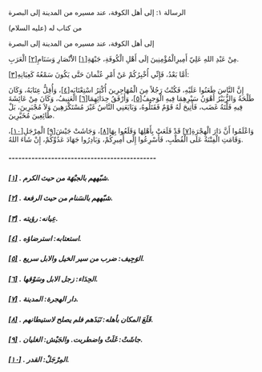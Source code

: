   الرسالة  ١: إلى أهل الكوفة، عند مسيره من المدينة إلى البصرة	

من كتاب له (عليه السلام)

إلى أهل الكوفة، عند مسيره من المدينة إلى البصرة

مِنْ عَبْدِ اللهِ عَلِيّ أَمِيرِالْمُؤْمِنِينَ إلَى أَهْلِ الْكُوفَةِ، جَبْهَةِ[[١\]](https://arabic.balaghah.net/node/665#_ftn1) الاَْنْصَارِ وَسَنَامِ[[٢\]](https://arabic.balaghah.net/node/665#_ftn2) الْعَرَبِ.

أَمَّا بَعْدُ، فَإِنِّي أُخْبِرُكُمْ عَنْ أَمْرِ عُثْمانَ حَتَّى يَكُونَ سَمْعُهُ كَعِيَانِهِ[[٣\]](https://arabic.balaghah.net/node/665#_ftn3):

إِنَّ النَّاسَ طَعَنُوا عَلَيْهِ، فَكُنْتُ رَجُلاً مِنَ الْمُهَاجِرِينَ أُكْثِرُ اسْتِعْتَابَه[[٤\]](https://arabic.balaghah.net/node/665#_ftn4)، وَأُقِلُّ عِتَابَهُ، وَكَانَ طَلْحَةُ وَالزُّبَيْرُ أَهْوَنُ سَيْرِهِمَا فِيهِ الْوَجيِفُ[[٥\]](https://arabic.balaghah.net/node/665#_ftn5)، وَأَرْفَقُ حِدَائِهِمَا[[٦\]](https://arabic.balaghah.net/node/665#_ftn6) الْعَنِيفُ، وَكَانَ مِنْ عَائِشَةَ فِيهِ فَلْتَةُ غَضَب، فَأُتِيحَ لَهُ قَوْمٌ فَقَتَلُوهُ، وَبَايَعَنِي النَّاسُ غَيْرَ مُسْتَكْرَهِينَ وَلاَ  مُجْبَرِينَ، بَلْ طَائِعِينَ مُخَيَّرِينَ.

وَاعْلَمُوا أَنَّ دَارَ الْهِجْرَةِ[[٧\]](https://arabic.balaghah.net/node/665#_ftn7) قَدْ قَلَعَتْ بِأَهْلِهَا وَقَلَعُوا بِهَا[[٨\]](https://arabic.balaghah.net/node/665#_ftn8)، وَجَاشَتْ جَيْشَ[[٩\]](https://arabic.balaghah.net/node/665#_ftn9) الْمِرْجَلِ[[١٠\]](https://arabic.balaghah.net/node/665#_ftn10)، وَقَامَتِ الْفِتْنَةُ عَلَى الْقُطْبِ، فَأَسْرِعُوا إِلَى أَمِيرِكُمْ، وَبَادِرُوا جَهَادَ عَدُوِّكُمْ، إِنْ شَاءَ اللهُ.

##### ---------------------------------------------

##### [[١\]](https://arabic.balaghah.net/node/665#_ftnref1) . شبّههم بالجبْهَة من حيث الكرم.

##### [[٢\]](https://arabic.balaghah.net/node/665#_ftnref2) . شبّههم بالسَنام من حيث الرفعة.

##### [[٣\]](https://arabic.balaghah.net/node/665#_ftnref3) . عِيانه: رؤيته.

##### [[٤\]](https://arabic.balaghah.net/node/665#_ftnref4) . استعتابه: استرضاؤه.

##### [[٥\]](https://arabic.balaghah.net/node/665#_ftnref5) . الوَجِيف: ضرب من سير الخيل والابل سريع.

##### [[٦\]](https://arabic.balaghah.net/node/665#_ftnref6) . الحِدَاء: زجل الابل وسَوْقها.

##### [[٧\]](https://arabic.balaghah.net/node/665#_ftnref7) . دار الهجرة: المدينة.

##### [[٨\]](https://arabic.balaghah.net/node/665#_ftnref8) . قَلَعَ المكان بأهله: نَبَذَهم فلم يصلح لاستيطانهم.

##### [[٩\]](https://arabic.balaghah.net/node/665#_ftnref9) . جاشَتْ: غَلَتْ واضطربت. والجَيْش: الغليان.

##### [[١٠\]](https://arabic.balaghah.net/node/665#_ftnref10) . المِرْجَلْ: القدر. 
